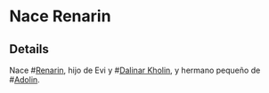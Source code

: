# Nace Renarin

## Details
Nace #[Renarin](characters/renarin), hijo de Evi y #[Dalinar Kholin](characters/dalinar), y hermano pequeño de #[Adolin](characters/adolin).
